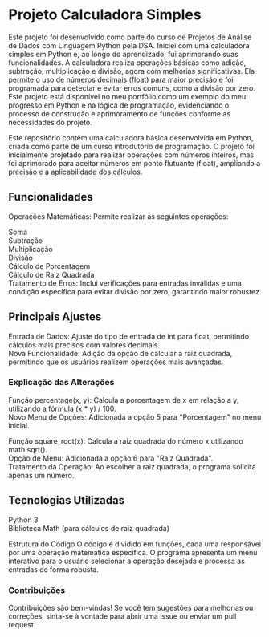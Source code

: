 # Projeto Calculadora Simples
Este projeto foi desenvolvido como parte do curso de Projetos de Análise de Dados com Linguagem Python pela DSA. Iniciei com uma calculadora simples em Python e, ao longo do aprendizado, fui aprimorando suas funcionalidades. A calculadora realiza operações básicas como adição, subtração, multiplicação e divisão, agora com melhorias significativas. Ela permite o uso de números decimais (float) para maior precisão e foi programada para detectar e evitar erros comuns, como a divisão por zero. Este projeto está disponível no meu portfólio como um exemplo do meu progresso em Python e na lógica de programação, evidenciando o processo de construção e aprimoramento de funções conforme as necessidades do projeto.

Este repositório contém uma calculadora básica desenvolvida em Python, criada como parte de um curso introdutório de programação. O projeto foi inicialmente projetado para realizar operações com números inteiros, mas foi aprimorado para aceitar números em ponto flutuante (float), ampliando a precisão e a aplicabilidade dos cálculos.

## Funcionalidades
Operações Matemáticas: Permite realizar as seguintes operações:

Soma  
Subtração  
Multiplicação  
Divisão  
Cálculo de Porcentagem  
Cálculo de Raiz Quadrada  
Tratamento de Erros: Inclui verificações para entradas inválidas e uma condição específica para evitar divisão por zero, garantindo maior robustez.

## Principais Ajustes
Entrada de Dados: Ajuste do tipo de entrada de int para float, permitindo cálculos mais precisos com valores decimais.  
Nova Funcionalidade: Adição da opção de calcular a raiz quadrada, permitindo que os usuários realizem operações mais avançadas.

### Explicação das Alterações  
Função percentage(x, y): Calcula a porcentagem de x em relação a y, utilizando a fórmula (x * y) / 100.  
Novo Menu de Opções: Adicionada a opção 5 para "Porcentagem" no menu inicial.

Função square_root(x): Calcula a raiz quadrada do número x utilizando math.sqrt().  
Opção de Menu: Adicionada a opção 6 para "Raiz Quadrada".  
Tratamento da Operação: Ao escolher a raiz quadrada, o programa solicita apenas um número.

## Tecnologias Utilizadas
Python 3  
Biblioteca Math (para cálculos de raiz quadrada)

Estrutura do Código
O código é dividido em funções, cada uma responsável por uma operação matemática específica. O programa apresenta um menu interativo para o usuário selecionar a operação desejada e processa as entradas de forma robusta.

### Contribuições
Contribuições são bem-vindas! Se você tem sugestões para melhorias ou correções, sinta-se à vontade para abrir uma issue ou enviar um pull request.


